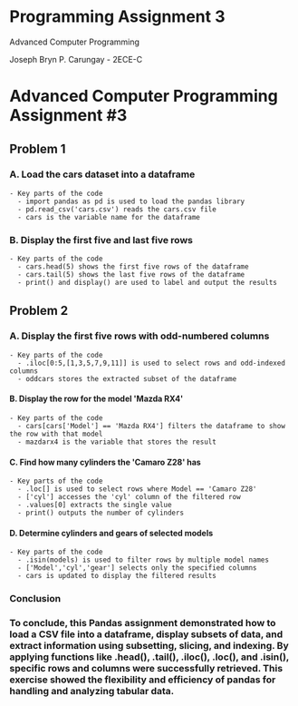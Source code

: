 # Programming Assignment 3
Advanced Computer Programming

Joseph Bryn P. Carungay - 2ECE-C

# Advanced Computer Programming Assignment #3

## Problem 1
### A. Load the cars dataset into a dataframe
    - Key parts of the code
      - import pandas as pd is used to load the pandas library
      - pd.read_csv('cars.csv') reads the cars.csv file
      - cars is the variable name for the dataframe

### B. Display the first five and last five rows
    - Key parts of the code
      - cars.head(5) shows the first five rows of the dataframe
      - cars.tail(5) shows the last five rows of the dataframe
      - print() and display() are used to label and output the results

## Problem 2
### A. Display the first five rows with odd-numbered columns
    - Key parts of the code
      - .iloc[0:5,[1,3,5,7,9,11]] is used to select rows and odd-indexed columns
      - oddcars stores the extracted subset of the dataframe

#### B. Display the row for the model 'Mazda RX4'
    - Key parts of the code
      - cars[cars['Model'] == 'Mazda RX4'] filters the dataframe to show the row with that model
      - mazdarx4 is the variable that stores the result

#### C. Find how many cylinders the 'Camaro Z28' has
    - Key parts of the code
      - .loc[] is used to select rows where Model == 'Camaro Z28'
      - ['cyl'] accesses the 'cyl' column of the filtered row
      - .values[0] extracts the single value
      - print() outputs the number of cylinders

#### D. Determine cylinders and gears of selected models
    - Key parts of the code
      - .isin(models) is used to filter rows by multiple model names
      - ['Model','cyl','gear'] selects only the specified columns
      - cars is updated to display the filtered results

### Conclusion
### To conclude, this Pandas assignment demonstrated how to load a CSV file into a dataframe, display subsets of data, and extract information using subsetting, slicing, and indexing. By applying functions like .head(), .tail(), .iloc(), .loc(), and .isin(), specific rows and columns were successfully retrieved. This exercise showed the flexibility and efficiency of pandas for handling and analyzing tabular data.
